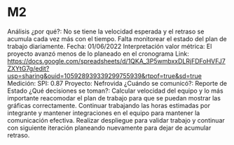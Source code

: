 # M2

Análisis ¿por qué?: No se tiene la velocidad esperada y el retraso se acumula cada vez más con el tiempo. Falta monitorear el estado del plan de trabajo diariamente.
Fecha: 01/06/2022
Interpretación valor métrica: El proyecto avanzó menos de lo planeado en el cronograma
Link: https://docs.google.com/spreadsheets/d/1QKA_3P5wmbxxDLRjFDFoHVFJ7ZXYtG7g/edit?usp=sharing&ouid=105928939339299755939&rtpof=true&sd=true
Medición: SPI: 0.87
Proyecto: Nefrovida
¿Cuándo se comunicó?: Reporte de Estado
¿Qué decisiones se toman?: Calcular velocidad del equipo y lo más importante reacomodar el plan de trabajo para que se puedan mostrar las gráficas correctamente. Continuar trabajando las horas estimadas por integrante y mantener integraciones en el equipo para mantener la comunicación efectiva. Realizar despliegue para validar trabajo y continuar con siguiente iteración planeando nuevamente para dejar de acumular retraso.